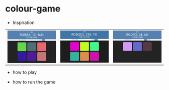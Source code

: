 # colour-game
- Inspiration 

<table align="center">
    <tr>
        <td>
            <img src="https://github.com/IsaacWatt/colour-game/blob/master/docs/interface-1.jpg" width="250px">
        </td>
        <td>
            <img src="https://github.com/IsaacWatt/colour-game/blob/master/docs/gameplay.gif" width="250px">
        </td>
        <td>
            <img src="https://github.com/IsaacWatt/colour-game/blob/master/docs/interface-2.jpg" width="250px">
        </td>
    </tr>
</table>

- how to play 

- how to run the game
